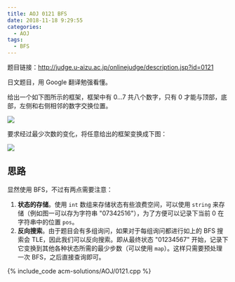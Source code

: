```yaml
---
title: AOJ 0121 BFS
date: 2018-11-18 9:29:55
categories:
  - AOJ
tags:
  - BFS
---
```


题目链接：http://judge.u-aizu.ac.jp/onlinejudge/description.jsp?id=0121

日文题目，用 Google 翻译勉强看懂。

给出一个如下图所示的框架，框架中有 $0...7$ 共八个数字，只有 0 才能与顶部，底部，左侧和右侧相邻的数字交换位置。

![](http://judge.u-aizu.ac.jp/onlinejudge/IMAGE1/sevenpuzzle1.gif)

要求经过最少次数的变化，将任意给出的框架变换成下图：

![](http://judge.u-aizu.ac.jp/onlinejudge/IMAGE1/sevenpuzzle4.gif)

<!-- more -->

## 思路

显然使用 BFS，不过有两点需要注意：

1. **状态的存储**。使用 `int` 数组来存储状态有些浪费空间，可以使用 `string` 来存储（例如图一可以存为字符串 "07342516"），为了方便可以记录下当前 0 在字符串中的位置 `pos`。
2. **反向搜索**。由于题目会有多组询问，如果对于每组询问都进行如上的 BFS 搜索会 TLE，因此我们可以反向搜索。即从最终状态 "01234567" 开始，记录下它变换到其他各种状态所需的最少步数（可以使用 `map`）。这样只需要预处理一次 BFS，之后直接查询即可。

{% include_code acm-solutions/AOJ/0121.cpp %}
